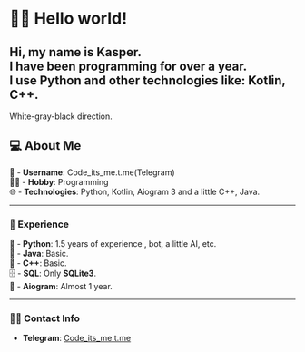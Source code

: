 # 👋🏻 Hello world!
Hi, my name is Kasper.   
I have been programming for over a year.   
I use Python and other technologies like: Kotlin, C++.  
---  
White-gray-black direction.


## 💻 About Me
👤 - **Username**: Code_its_me.t.me(Telegram)  
👨‍💻 - **Hobby**: Programming  
🌐 - **Technologies**: Python, Kotlin,  Aiogram 3 and a little C++, Java.
  
---
  ### 📄 Experience
  🐍 - **Python**: 1.5 years of experience , bot, a little AI, etc.  
  🐸 - **Java**: Basic.  
  🧠 - **C++**: Basic.  
  🗄 - **SQL**: Only **SQLite3**.  
  🤖 - **Aiogram**: Almost 1 year.  
  
  ---
### 🧑‍💼 Contact Info
- **Telegram**: [Code_its_me.t.me](https://t.me/code_its_me)
